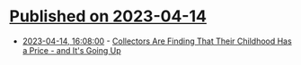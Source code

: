# [Published on 2023-04-14](index.md)

* [2023-04-14, 16:08:00](https://news.slashdot.org/story/23/04/14/168235/collectors-are-finding-that-their-childhood-has-a-price---and-its-going-up?utm_source=rss1.0mainlinkanon&utm_medium=feed) - [Collectors Are Finding That Their Childhood Has a Price - and It's Going Up](https://news.slashdot.org/story/23/04/14/168235/collectors-are-finding-that-their-childhood-has-a-price---and-its-going-up?utm_source=rss1.0mainlinkanon&utm_medium=feed)
